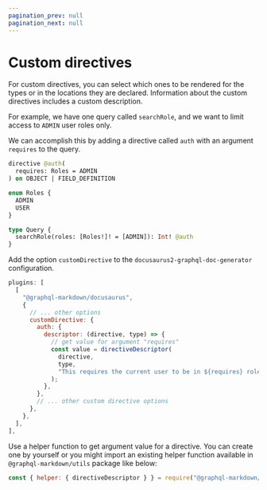 ```yaml
---
pagination_prev: null
pagination_next: null
---
```


# Custom directives

For custom directives, you can select which ones to be rendered for the types or in the locations they are declared. Information about the custom directives includes a custom description.

For example, we have one query called `searchRole`, and we want to limit access to `ADMIN` user roles only.

We can accomplish this by adding a directive called `auth` with an argument `requires` to the query.

```graphql
directive @auth(
  requires: Roles = ADMIN
) on OBJECT | FIELD_DEFINITION

enum Roles {
  ADMIN
  USER
}

type Query {
  searchRole(roles: [Roles!]! = [ADMIN]): Int! @auth
}
```

Add the option `customDirective` to the `docusaurus2-graphql-doc-generator` configuration.

```js {6-19}
plugins: [
  [
    "@graphql-markdown/docusaurus",
    {
      // ... other options
      customDirective: {
        auth: {
          descriptor: (directive, type) => {
            // get value for argument "requires"
            const value = directiveDescriptor(
              directive,
              type,
              "This requires the current user to be in ${requires} role."
            );
          },
        },
        // ... other custom directive options
      },
    },
  ],
],
```

Use a helper function to get argument value for a directive. You can create one by yourself or you might import an existing helper function available in `@graphql-markdown/utils` package like below:

```js
const { helper: { directiveDescriptor } } = require("@graphql-markdown/utils");
```
